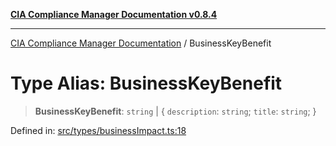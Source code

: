 [**CIA Compliance Manager Documentation v0.8.4**](../README.md)

***

[CIA Compliance Manager Documentation](../globals.md) / BusinessKeyBenefit

# Type Alias: BusinessKeyBenefit

> **BusinessKeyBenefit**: `string` \| \{ `description`: `string`; `title`: `string`; \}

Defined in: [src/types/businessImpact.ts:18](https://github.com/Hack23/cia-compliance-manager/blob/a6d8d6a2cab2160940b9a047208c12088d7e02cf/src/types/businessImpact.ts#L18)
